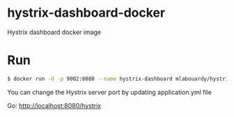 # hystrix-dashboard-docker
Hystrix dashboard docker image

# Run
```sh
$ docker run -d -p 9002:8080 --name hystrix-dashboard mlabouardy/hystrix-dashboard:latest
```

You can change the Hystrix server port by updating application.yml file

Go: <a href="http://localhost:8080/hystrix">http://localhost:8080/hystrix</a>
